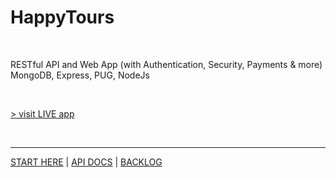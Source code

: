 # **HappyTours**

<br>

RESTful API and Web App (with Authentication, Security, Payments & more)
<br>MongoDB, Express, PUG, NodeJs

<br>

[> visit LIVE app](https://happytours.herokuapp.com/)

<br>

<hr>

[START HERE](https://github.com/georgearion/happytours/blob/master/docs/START%20HERE.md) | [API DOCS](https://github.com/georgearion/happytours/blob/master/docs/API%20DOCUMENTATION.md) | [BACKLOG](https://github.com/georgearion/happytours/blob/master/docs/BACKLOG.md)

<br>

